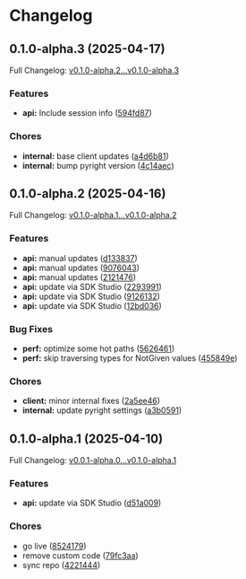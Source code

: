 # Changelog

## 0.1.0-alpha.3 (2025-04-17)

Full Changelog: [v0.1.0-alpha.2...v0.1.0-alpha.3](https://github.com/ComposioHQ/composio-base-py/compare/v0.1.0-alpha.2...v0.1.0-alpha.3)

### Features

* **api:** Include session info ([594fd87](https://github.com/ComposioHQ/composio-base-py/commit/594fd877c2984780b9262c0bf469efc901f302cf))


### Chores

* **internal:** base client updates ([a4d6b81](https://github.com/ComposioHQ/composio-base-py/commit/a4d6b8158a722714d6d556251108601a16b8fa6d))
* **internal:** bump pyright version ([4c14aec](https://github.com/ComposioHQ/composio-base-py/commit/4c14aec5de451cc2158bd0372ede1ff6fafe2d73))

## 0.1.0-alpha.2 (2025-04-16)

Full Changelog: [v0.1.0-alpha.1...v0.1.0-alpha.2](https://github.com/ComposioHQ/composio-base-py/compare/v0.1.0-alpha.1...v0.1.0-alpha.2)

### Features

* **api:** manual updates ([d133837](https://github.com/ComposioHQ/composio-base-py/commit/d13383788f7cfc95d7a2963b79a86b3a90d031eb))
* **api:** manual updates ([9076043](https://github.com/ComposioHQ/composio-base-py/commit/9076043cbfe3369f6223cbce1d84edd187196453))
* **api:** manual updates ([2121476](https://github.com/ComposioHQ/composio-base-py/commit/21214763b97a5c1e5823c3fed04133fbcaffeaed))
* **api:** update via SDK Studio ([2293991](https://github.com/ComposioHQ/composio-base-py/commit/22939915915297b00464c77da55e007fedb6c351))
* **api:** update via SDK Studio ([9126132](https://github.com/ComposioHQ/composio-base-py/commit/9126132c710844ab4e42ec5e36a45fd180f1c947))
* **api:** update via SDK Studio ([12bd036](https://github.com/ComposioHQ/composio-base-py/commit/12bd03638f2d8f2270b0a93e8b7417cb0b1e5de4))


### Bug Fixes

* **perf:** optimize some hot paths ([5626461](https://github.com/ComposioHQ/composio-base-py/commit/5626461164efd3135a3d5ee452f6b4055f510f5b))
* **perf:** skip traversing types for NotGiven values ([455849e](https://github.com/ComposioHQ/composio-base-py/commit/455849e085895d7af81bfdc3fe46316d85b166ad))


### Chores

* **client:** minor internal fixes ([2a5ee46](https://github.com/ComposioHQ/composio-base-py/commit/2a5ee469f70e0ba961b6288cebe90c02edc9c42a))
* **internal:** update pyright settings ([a3b0591](https://github.com/ComposioHQ/composio-base-py/commit/a3b0591909a3c425c8c6841555493ae1cc5999ba))

## 0.1.0-alpha.1 (2025-04-10)

Full Changelog: [v0.0.1-alpha.0...v0.1.0-alpha.1](https://github.com/ComposioHQ/composio-base-py/compare/v0.0.1-alpha.0...v0.1.0-alpha.1)

### Features

* **api:** update via SDK Studio ([d51a009](https://github.com/ComposioHQ/composio-base-py/commit/d51a0091df7045f66dff7d1b846e31b8e2b337f1))


### Chores

* go live ([8524179](https://github.com/ComposioHQ/composio-base-py/commit/8524179fc18d203af58dafd914dcc83e370bc8ef))
* remove custom code ([79fc3aa](https://github.com/ComposioHQ/composio-base-py/commit/79fc3aa01e162746fdf3a74c1120f6b6dc3eff57))
* sync repo ([4221444](https://github.com/ComposioHQ/composio-base-py/commit/42214448cb569c8da8f5f6f75df97455f0e8434f))

